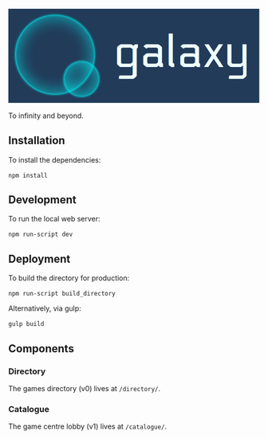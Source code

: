 ![galaxy logo](images/logo.png?raw=true)

To infinity and beyond.


## Installation

To install the dependencies:

    npm install


## Development

To run the local web server:

    npm run-script dev


## Deployment

To build the directory for production:

    npm run-script build_directory

Alternatively, via gulp:

    gulp build


## Components

### Directory

The games directory (v0) lives at `/directory/`.

### Catalogue

The game centre lobby (v1) lives at `/catalogue/`.
